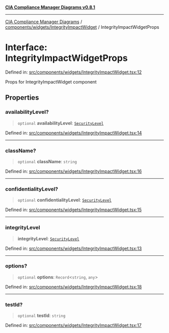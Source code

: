 [**CIA Compliance Manager Diagrams v0.8.1**](../../../../README.md)

***

[CIA Compliance Manager Diagrams](../../../../modules.md) / [components/widgets/IntegrityImpactWidget](../README.md) / IntegrityImpactWidgetProps

# Interface: IntegrityImpactWidgetProps

Defined in: [src/components/widgets/IntegrityImpactWidget.tsx:12](https://github.com/Hack23/cia-compliance-manager/blob/4236f4375d9cfb0505c191818eeb5443ec527132/src/components/widgets/IntegrityImpactWidget.tsx#L12)

Props for IntegrityImpactWidget component

## Properties

### availabilityLevel?

> `optional` **availabilityLevel**: [`SecurityLevel`](../../../../types/cia/type-aliases/SecurityLevel.md)

Defined in: [src/components/widgets/IntegrityImpactWidget.tsx:14](https://github.com/Hack23/cia-compliance-manager/blob/4236f4375d9cfb0505c191818eeb5443ec527132/src/components/widgets/IntegrityImpactWidget.tsx#L14)

***

### className?

> `optional` **className**: `string`

Defined in: [src/components/widgets/IntegrityImpactWidget.tsx:16](https://github.com/Hack23/cia-compliance-manager/blob/4236f4375d9cfb0505c191818eeb5443ec527132/src/components/widgets/IntegrityImpactWidget.tsx#L16)

***

### confidentialityLevel?

> `optional` **confidentialityLevel**: [`SecurityLevel`](../../../../types/cia/type-aliases/SecurityLevel.md)

Defined in: [src/components/widgets/IntegrityImpactWidget.tsx:15](https://github.com/Hack23/cia-compliance-manager/blob/4236f4375d9cfb0505c191818eeb5443ec527132/src/components/widgets/IntegrityImpactWidget.tsx#L15)

***

### integrityLevel

> **integrityLevel**: [`SecurityLevel`](../../../../types/cia/type-aliases/SecurityLevel.md)

Defined in: [src/components/widgets/IntegrityImpactWidget.tsx:13](https://github.com/Hack23/cia-compliance-manager/blob/4236f4375d9cfb0505c191818eeb5443ec527132/src/components/widgets/IntegrityImpactWidget.tsx#L13)

***

### options?

> `optional` **options**: `Record`\<`string`, `any`\>

Defined in: [src/components/widgets/IntegrityImpactWidget.tsx:18](https://github.com/Hack23/cia-compliance-manager/blob/4236f4375d9cfb0505c191818eeb5443ec527132/src/components/widgets/IntegrityImpactWidget.tsx#L18)

***

### testId?

> `optional` **testId**: `string`

Defined in: [src/components/widgets/IntegrityImpactWidget.tsx:17](https://github.com/Hack23/cia-compliance-manager/blob/4236f4375d9cfb0505c191818eeb5443ec527132/src/components/widgets/IntegrityImpactWidget.tsx#L17)
